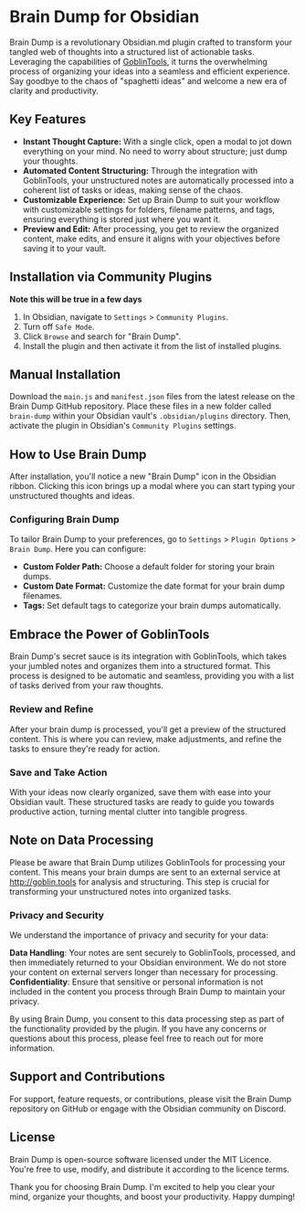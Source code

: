 # Brain Dump for Obsidian

Brain Dump is a revolutionary Obsidian.md plugin crafted to transform your tangled web of thoughts into a structured list of actionable tasks. Leveraging the capabilities of [GoblinTools](http://goblin.tools), it turns the overwhelming process of organizing your ideas into a seamless and efficient experience. Say goodbye to the chaos of "spaghetti ideas" and welcome a new era of clarity and productivity.

## Key Features

- **Instant Thought Capture:** With a single click, open a modal to jot down everything on your mind. No need to worry about structure; just dump your thoughts.
- **Automated Content Structuring:** Through the integration with GoblinTools, your unstructured notes are automatically processed into a coherent list of tasks or ideas, making sense of the chaos.
- **Customizable Experience:** Set up Brain Dump to suit your workflow with customizable settings for folders, filename patterns, and tags, ensuring everything is stored just where you want it.
- **Preview and Edit:** After processing, you get to review the organized content, make edits, and ensure it aligns with your objectives before saving it to your vault.

## Installation via Community Plugins
**Note this will be true in a few days**

1. In Obsidian, navigate to `Settings` > `Community Plugins`.
2. Turn off `Safe Mode`.
3. Click `Browse` and search for "Brain Dump".
4. Install the plugin and then activate it from the list of installed plugins.

## Manual Installation
Download the `main.js` and `manifest.json` files from the latest release on the Brain Dump GitHub repository. Place these files in a new folder called `brain-dump` within your Obsidian vault's `.obsidian/plugins` directory. Then, activate the plugin in Obsidian's `Community Plugins` settings.

## How to Use Brain Dump

After installation, you'll notice a new "Brain Dump" icon in the Obsidian ribbon. Clicking this icon brings up a modal where you can start typing your unstructured thoughts and ideas.

### Configuring Brain Dump

To tailor Brain Dump to your preferences, go to `Settings` > `Plugin Options` > `Brain Dump`. Here you can configure:

- **Custom Folder Path:** Choose a default folder for storing your brain dumps.
- **Custom Date Format:** Customize the date format for your brain dump filenames.
- **Tags:** Set default tags to categorize your brain dumps automatically.

## Embrace the Power of GoblinTools

Brain Dump's secret sauce is its integration with GoblinTools, which takes your jumbled notes and organizes them into a structured format. This process is designed to be automatic and seamless, providing you with a list of tasks derived from your raw thoughts.

### Review and Refine

After your brain dump is processed, you'll get a preview of the structured content. This is where you can review, make adjustments, and refine the tasks to ensure they're ready for action.

### Save and Take Action

With your ideas now clearly organized, save them with ease into your Obsidian vault. These structured tasks are ready to guide you towards productive action, turning mental clutter into tangible progress.

## **Note on Data Processing**
Please be aware that Brain Dump utilizes GoblinTools for processing your content. This means your brain dumps are sent to an external service at http://goblin.tools for analysis and structuring. This step is crucial for transforming your unstructured notes into organized tasks.

### Privacy and Security
We understand the importance of privacy and security for your data:

**Data Handling**: Your notes are sent securely to GoblinTools, processed, and then immediately returned to your Obsidian environment. We do not store your content on external servers longer than necessary for processing.
**Confidentiality**: Ensure that sensitive or personal information is not included in the content you process through Brain Dump to maintain your privacy.

By using Brain Dump, you consent to this data processing step as part of the functionality provided by the plugin. If you have any concerns or questions about this process, please feel free to reach out for more information.

## Support and Contributions

For support, feature requests, or contributions, please visit the Brain Dump repository on GitHub or engage with the Obsidian community on Discord.

## License

Brain Dump is open-source software licensed under the MIT Licence. You're free to use, modify, and distribute it according to the licence terms.

Thank you for choosing Brain Dump. I'm excited to help you clear your mind, organize your thoughts, and boost your productivity. Happy dumping!
